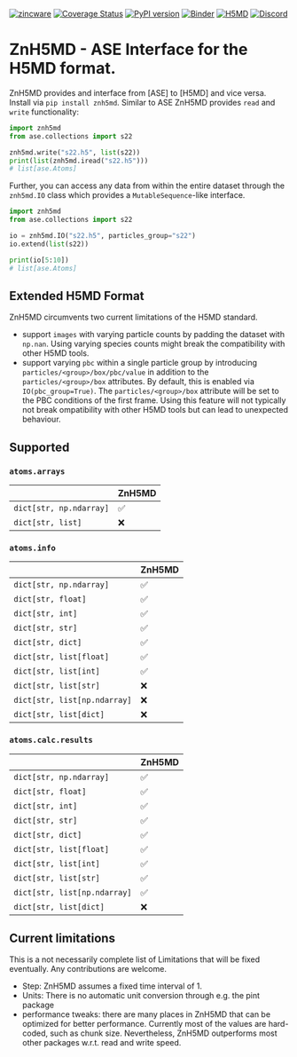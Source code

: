 [![zincware](https://img.shields.io/badge/Powered%20by-zincware-darkcyan)](https://github.com/zincware)
[![Coverage Status](https://coveralls.io/repos/github/zincware/ZnH5MD/badge.svg?branch=main)](https://coveralls.io/github/zincware/ZnH5MD?branch=main)
[![PyPI version](https://badge.fury.io/py/znh5md.svg)](https://badge.fury.io/py/znh5md)
[![Binder](https://mybinder.org/badge_logo.svg)](https://mybinder.org/v2/gh/zincware/ZnH5MD/HEAD)
[![H5MD](https://img.shields.io/badge/format-H5MD-darkmagenta)](https://www.nongnu.org/h5md/)
[![Discord](https://img.shields.io/discord/1034511611802689557)](https://discord.gg/7ncfwhsnm4)

# ZnH5MD - ASE Interface for the H5MD format.

ZnH5MD provides and interface from [ASE] to [H5MD] and vice versa. Install via
`pip install znh5md`. Similar to ASE ZnH5MD provides `read` and `write`
functionality:

```python
import znh5md
from ase.collections import s22

znh5md.write("s22.h5", list(s22))
print(list(znh5md.iread("s22.h5")))
# list[ase.Atoms]
```

Further, you can access any data from within the entire dataset through the
`znh5md.IO` class which provides a `MutableSequence`-like interface.

```python
import znh5md
from ase.collections import s22

io = znh5md.IO("s22.h5", particles_group="s22")
io.extend(list(s22))

print(io[5:10])
# list[ase.Atoms]
```

## Extended H5MD Format

ZnH5MD circumvents two current limitations of the H5MD standard.

- support `images` with varying particle counts by padding the dataset with
  `np.nan`. Using varying species counts might break the compatibility with
  other H5MD tools.
- support varying `pbc` within a single particle group by introducing
  `particles/<group>/box/pbc/value` in addition to the `particles/<group>/box`
  attributes. By default, this is enabled via `IO(pbc_group=True)`. The
  `particles/<group>/box` attribute will be set to the PBC conditions of the
  first frame. Using this feature will not typically not break ompatibility with
  other H5MD tools but can lead to unexpected behaviour.

## Supported

### `atoms.arrays`

|               | ZnH5MD |
| ------------- | ------------- |
| `dict[str, np.ndarray]`  | ✅  |
| `dict[str, list]`  | ❌  |

### `atoms.info`

|               | ZnH5MD |
| ------------- | ------------- |
| `dict[str, np.ndarray]`  | ✅  |
| `dict[str, float]`  | ✅  |
| `dict[str, int]`  | ✅  |
| `dict[str, str]`  | ✅  |
| `dict[str, dict]`  | ✅  |
| `dict[str, list[float]`  | ✅  |
| `dict[str, list[int]`  | ✅  |
| `dict[str, list[str]`  | ❌  |
| `dict[str, list[np.ndarray]`  | ❌  |
| `dict[str, list[dict]`  | ❌ |

### `atoms.calc.results`

|               | ZnH5MD |
| ------------- | ------------- |
| `dict[str, np.ndarray]`  | ✅  |
| `dict[str, float]`  | ✅  |
| `dict[str, int]`  | ✅  |
| `dict[str, str]`  | ✅  |
| `dict[str, dict]`  | ✅  |
| `dict[str, list[float]`  | ✅  |
| `dict[str, list[int]`  | ✅  |
| `dict[str, list[str]`  | ✅  |
| `dict[str, list[np.ndarray]`  | ✅  |
| `dict[str, list[dict]`  | ❌ |



## Current limitations

This is a not necessarily complete list of Limitations that will be fixed
eventually. Any contributions are welcome.

- Step: ZnH5MD assumes a fixed time interval of 1.
- Units: There is no automatic unit conversion through e.g. the pint package
- performance tweaks: there are many places in ZnH5MD that can be optimized for
  better performance. Currently most of the values are hard-coded, such as chunk
  size. Nevertheless, ZnH5MD outperforms most other packages w.r.t. read and
  write speed.
